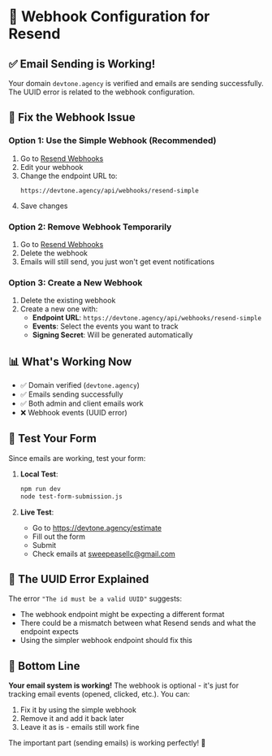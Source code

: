 # 🔧 Webhook Configuration for Resend

## ✅ Email Sending is Working!

Your domain `devtone.agency` is verified and emails are sending successfully. The UUID error is related to the webhook configuration.

## 🎯 Fix the Webhook Issue

### Option 1: Use the Simple Webhook (Recommended)

1. Go to [Resend Webhooks](https://app.resend.com/webhooks)
2. Edit your webhook
3. Change the endpoint URL to:
   ```
   https://devtone.agency/api/webhooks/resend-simple
   ```
4. Save changes

### Option 2: Remove Webhook Temporarily

1. Go to [Resend Webhooks](https://app.resend.com/webhooks)
2. Delete the webhook
3. Emails will still send, you just won't get event notifications

### Option 3: Create a New Webhook

1. Delete the existing webhook
2. Create a new one with:
   - **Endpoint URL**: `https://devtone.agency/api/webhooks/resend-simple`
   - **Events**: Select the events you want to track
   - **Signing Secret**: Will be generated automatically

## 📊 What's Working Now

- ✅ Domain verified (`devtone.agency`)
- ✅ Emails sending successfully
- ✅ Both admin and client emails work
- ❌ Webhook events (UUID error)

## 🧪 Test Your Form

Since emails are working, test your form:

1. **Local Test**:
   ```bash
   npm run dev
   node test-form-submission.js
   ```

2. **Live Test**:
   - Go to https://devtone.agency/estimate
   - Fill out the form
   - Submit
   - Check emails at sweepeasellc@gmail.com

## 📝 The UUID Error Explained

The error `"The id must be a valid UUID"` suggests:
- The webhook endpoint might be expecting a different format
- There could be a mismatch between what Resend sends and what the endpoint expects
- Using the simpler webhook endpoint should fix this

## 🚀 Bottom Line

**Your email system is working!** The webhook is optional - it's just for tracking email events (opened, clicked, etc.). You can:
1. Fix it by using the simple webhook
2. Remove it and add it back later
3. Leave it as is - emails still work fine

The important part (sending emails) is working perfectly! 🎉